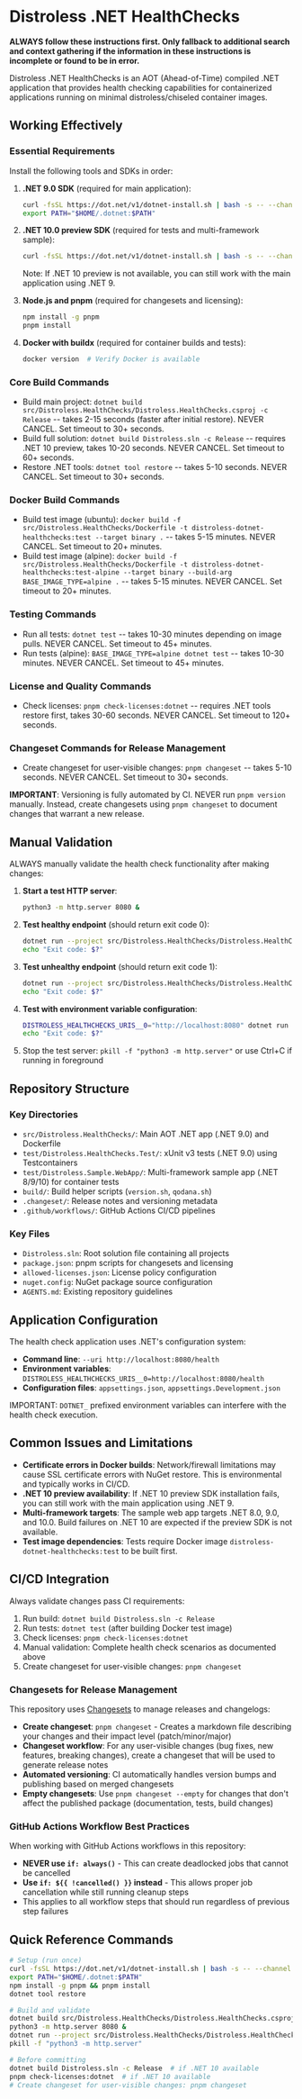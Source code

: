 # Distroless .NET HealthChecks

**ALWAYS follow these instructions first. Only fallback to additional search and context gathering if the information in these instructions is incomplete or found to be in error.**

Distroless .NET HealthChecks is an AOT (Ahead-of-Time) compiled .NET application that provides health checking capabilities for containerized applications running on minimal distroless/chiseled container images.

## Working Effectively

### Essential Requirements
Install the following tools and SDKs in order:

1. **.NET 9.0 SDK** (required for main application):
   ```bash
   curl -fsSL https://dot.net/v1/dotnet-install.sh | bash -s -- --channel 9.0
   export PATH="$HOME/.dotnet:$PATH"
   ```

2. **.NET 10.0 preview SDK** (required for tests and multi-framework sample):
   ```bash
   curl -fsSL https://dot.net/v1/dotnet-install.sh | bash -s -- --channel 10.0 --quality preview
   ```
   Note: If .NET 10 preview is not available, you can still work with the main application using .NET 9.

3. **Node.js and pnpm** (required for changesets and licensing):
   ```bash
   npm install -g pnpm
   pnpm install
   ```

4. **Docker with buildx** (required for container builds and tests):
   ```bash
   docker version  # Verify Docker is available
   ```

### Core Build Commands
- Build main project: `dotnet build src/Distroless.HealthChecks/Distroless.HealthChecks.csproj -c Release` -- takes 2-15 seconds (faster after initial restore). NEVER CANCEL. Set timeout to 30+ seconds.
- Build full solution: `dotnet build Distroless.sln -c Release` -- requires .NET 10 preview, takes 10-20 seconds. NEVER CANCEL. Set timeout to 60+ seconds.
- Restore .NET tools: `dotnet tool restore` -- takes 5-10 seconds. NEVER CANCEL. Set timeout to 30+ seconds.

### Docker Build Commands
- Build test image (ubuntu): `docker build -f src/Distroless.HealthChecks/Dockerfile -t distroless-dotnet-healthchecks:test --target binary .` -- takes 5-15 minutes. NEVER CANCEL. Set timeout to 20+ minutes.
- Build test image (alpine): `docker build -f src/Distroless.HealthChecks/Dockerfile -t distroless-dotnet-healthchecks:test-alpine --target binary --build-arg BASE_IMAGE_TYPE=alpine .` -- takes 5-15 minutes. NEVER CANCEL. Set timeout to 20+ minutes.

### Testing Commands
- Run all tests: `dotnet test` -- takes 10-30 minutes depending on image pulls. NEVER CANCEL. Set timeout to 45+ minutes.
- Run tests (alpine): `BASE_IMAGE_TYPE=alpine dotnet test` -- takes 10-30 minutes. NEVER CANCEL. Set timeout to 45+ minutes.

### License and Quality Commands
- Check licenses: `pnpm check-licenses:dotnet` -- requires .NET tools restore first, takes 30-60 seconds. NEVER CANCEL. Set timeout to 120+ seconds.

### Changeset Commands for Release Management
- Create changeset for user-visible changes: `pnpm changeset` -- takes 5-10 seconds. NEVER CANCEL. Set timeout to 30+ seconds.

**IMPORTANT**: Versioning is fully automated by CI. NEVER run `pnpm version` manually. Instead, create changesets using `pnpm changeset` to document changes that warrant a new release.

## Manual Validation

ALWAYS manually validate the health check functionality after making changes:

1. **Start a test HTTP server**:
   ```bash
   python3 -m http.server 8080 &
   ```

2. **Test healthy endpoint** (should return exit code 0):
   ```bash
   dotnet run --project src/Distroless.HealthChecks/Distroless.HealthChecks.csproj --configuration Release -- --uri http://localhost:8080
   echo "Exit code: $?"
   ```

3. **Test unhealthy endpoint** (should return exit code 1):
   ```bash
   dotnet run --project src/Distroless.HealthChecks/Distroless.HealthChecks.csproj --configuration Release -- --uri http://localhost:9999
   echo "Exit code: $?"
   ```

4. **Test with environment variable configuration**:
   ```bash
   DISTROLESS_HEALTHCHECKS_URIS__0="http://localhost:8080" dotnet run --project src/Distroless.HealthChecks/Distroless.HealthChecks.csproj --configuration Release
   echo "Exit code: $?"
   ```

5. Stop the test server: `pkill -f "python3 -m http.server"` or use Ctrl+C if running in foreground

## Repository Structure

### Key Directories
- `src/Distroless.HealthChecks/`: Main AOT .NET app (.NET 9.0) and Dockerfile
- `test/Distroless.HealthChecks.Test/`: xUnit v3 tests (.NET 9.0) using Testcontainers
- `test/Distroless.Sample.WebApp/`: Multi-framework sample app (.NET 8/9/10) for container tests
- `build/`: Build helper scripts (`version.sh`, `qodana.sh`)
- `.changeset/`: Release notes and versioning metadata
- `.github/workflows/`: GitHub Actions CI/CD pipelines

### Key Files
- `Distroless.sln`: Root solution file containing all projects
- `package.json`: pnpm scripts for changesets and licensing
- `allowed-licenses.json`: License policy configuration
- `nuget.config`: NuGet package source configuration
- `AGENTS.md`: Existing repository guidelines

## Application Configuration

The health check application uses .NET's configuration system:

- **Command line**: `--uri http://localhost:8080/health`
- **Environment variables**: `DISTROLESS_HEALTHCHECKS_URIS__0=http://localhost:8080/health`
- **Configuration files**: `appsettings.json`, `appsettings.Development.json`

IMPORTANT: `DOTNET_` prefixed environment variables can interfere with the health check execution.

## Common Issues and Limitations

- **Certificate errors in Docker builds**: Network/firewall limitations may cause SSL certificate errors with NuGet restore. This is environmental and typically works in CI/CD.
- **.NET 10 preview availability**: If .NET 10 preview SDK installation fails, you can still work with the main application using .NET 9.
- **Multi-framework targets**: The sample web app targets .NET 8.0, 9.0, and 10.0. Build failures on .NET 10 are expected if the preview SDK is not available.
- **Test image dependencies**: Tests require Docker image `distroless-dotnet-healthchecks:test` to be built first.

## CI/CD Integration

Always validate changes pass CI requirements:

1. Run build: `dotnet build Distroless.sln -c Release`
2. Run tests: `dotnet test` (after building Docker test image)  
3. Check licenses: `pnpm check-licenses:dotnet`
4. Manual validation: Complete health check scenarios as documented above
5. Create changeset for user-visible changes: `pnpm changeset`

### Changesets for Release Management

This repository uses [Changesets](https://github.com/changesets/changesets) to manage releases and changelogs:

- **Create changeset**: `pnpm changeset` - Creates a markdown file describing your changes and their impact level (patch/minor/major)
- **Changeset workflow**: For any user-visible changes (bug fixes, new features, breaking changes), create a changeset that will be used to generate release notes
- **Automated versioning**: CI automatically handles version bumps and publishing based on merged changesets
- **Empty changesets**: Use `pnpm changeset --empty` for changes that don't affect the published package (documentation, tests, build changes)

### GitHub Actions Workflow Best Practices

When working with GitHub Actions workflows in this repository:

- **NEVER use `if: always()`** - This can create deadlocked jobs that cannot be cancelled
- **Use `if: ${{ !cancelled() }}` instead** - This allows proper job cancellation while still running cleanup steps
- This applies to all workflow steps that should run regardless of previous step failures

## Quick Reference Commands

```bash
# Setup (run once)
curl -fsSL https://dot.net/v1/dotnet-install.sh | bash -s -- --channel 9.0
export PATH="$HOME/.dotnet:$PATH"
npm install -g pnpm && pnpm install
dotnet tool restore

# Build and validate
dotnet build src/Distroless.HealthChecks/Distroless.HealthChecks.csproj -c Release
python3 -m http.server 8080 &
dotnet run --project src/Distroless.HealthChecks/Distroless.HealthChecks.csproj -c Release -- --uri http://localhost:8080
pkill -f "python3 -m http.server"

# Before committing
dotnet build Distroless.sln -c Release  # if .NET 10 available
pnpm check-licenses:dotnet  # if .NET 10 available
# Create changeset for user-visible changes: pnpm changeset
```
